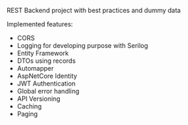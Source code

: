 REST Backend project with best practices and dummy data

Implemented features:
  - CORS
  - Logging for developing purpose with Serilog
  - Entity Framework
  - DTOs using records
  - Automapper
  - AspNetCore Identity
  - JWT Authentication
  - Global error handling
  - API Versioning
  - Caching
  - Paging